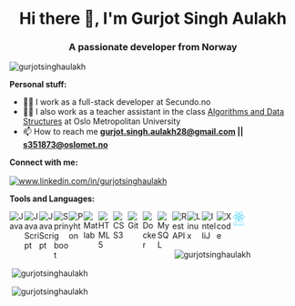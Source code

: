       
<h1 align="center">Hi there 👋, I'm Gurjot Singh Aulakh</h1>
<h3 align="center">A passionate developer from Norway</h3>

<p align="left"> <img src="https://komarev.com/ghpvc/?username=gurjotsinghaulakh&label=Profile%20views&color=0e75b6&style=flat" alt="gurjotsinghaulakh"/> </p>

**Personal stuff:**

- 👨‍💻 I work as a full-stack developer at Secundo.no 
- 👨‍💻 I also work as a teacher assistant in the class [Algorithms and Data Structures](https://student.oslomet.no/en/studier/-/studieinfo/emne/DATS2300/2021/HØST) at Oslo Metropolitan University
- 📫 How to reach me **gurjot.singh.aulakh28@gmail.com || s351873@oslomet.no**

**Connect with me:**
<p align="left">
<a href="https://www.linkedin.com/in/gurjotsinghaulakh/" target="blank">
    <img align="center" src="https://raw.githubusercontent.com/rahuldkjain/github-profile-readme-generator/master/src/images/icons/Social/linked-in-alt.svg" alt="www.linkedin.com/in/gurjotsinghaulakh" width="26px" /></a>
</p>

**Tools and Languages:**

<img align="left" alt="Java" width="26px" src="https://img.icons8.com/color/48/000000/java-coffee-cup-logo.png" />


<a href="https://github.com/GurjotSinghAulakh/webProg3-Spring">
    <img align="left" alt="JavaScript" width="26px" src="https://img.icons8.com/color/48/000000/javascript.png" />
</a>

<img align="left" alt="JavaScript" width="26px" src="https://img.icons8.com/color/48/000000/nodejs.png" />

<a href="https://github.com/GurjotSinghAulakh/webProg3-Spring">
    <img align="left" alt="Spring boot" width="26px" src="https://img.icons8.com/color/48/000000/spring-logo.png" />
</a>

<a href="https://github.com/GurjotSinghAulakh/Web-Scraper-API">
    <img align="left" alt="Pyhton" width="26px" src="https://img.icons8.com/color/48/000000/python.png" />
</a>

<img align="left" alt="Matlab" width="26px" src="https://user-images.githubusercontent.com/55551449/108742889-84b4ec80-7538-11eb-9aee-6e2d0a0b7819.png"/>

<a href="https://github.com/GurjotSinghAulakh/Final-Web-Project">
    <img align="left" alt="HTML5" width="26px" src="https://img.icons8.com/color/48/000000/html-5.png" />
</a>
<a href="https://github.com/GurjotSinghAulakh/Final-Web-Project">
    <img align="left" alt="CSS3" width="26px" src="https://img.icons8.com/color/48/000000/css3.png" />
</a>
<a href="https://git-scm.com">
    <img align="left" alt="Git" width="26px" src="https://img.icons8.com/color/48/000000/git.png" />
</a>

<img align="left" alt="Docker" width="26px" src="https://img.icons8.com/color/48/000000/docker.png"/>

<a href="https://www.mysql.com">
    <img align="left" alt="MySQL" width="26px" src="https://img.icons8.com/color/48/000000/mysql.png"/>
</a>

<a href="https://github.com/GurjotSinghAulakh/webProg3-Spring">
    <img align="left" alt="Rest API" width="26px" src="https://img.icons8.com/color/48/000000/rest-api.png" />
</a>

<img align="left" alt="Linux" width="26px" src="https://img.icons8.com/color/48/000000/linux.png" />

<a href="https://www.jetbrains.com/idea/">
    <img align="left" alt="IntelliJ" width="26px" src="https://img.icons8.com/color/48/000000/intellij-idea.png" />
</a>

<a href="https://developer.apple.com/xcode/">
    <img align="left" alt="Xcode" width="26px" src="https://img.icons8.com/color/48/000000/xcode.png" />
</a>

<a href="https://reactjs.org/"> 
   <img align="left" src="https://raw.githubusercontent.com/devicons/devicon/master/icons/react/react-original-wordmark.svg" alt="react" width="26px" /> 
</a>

<br><br><br>

<p>&nbsp;<img align="center" src="https://github-readme-stats.vercel.app/api/top-langs?username=gurjotsinghaulakh&show_icons=true&locale=en&layout=compact" alt="gurjotsinghaulakh" /></p>

<p>&nbsp;<img align="center" src="https://github-readme-stats.vercel.app/api?username=gurjotsinghaulakh&show_icons=true&locale=en" alt="gurjotsinghaulakh" /></p>

<p>&nbsp;<img align="center" src="https://github-readme-streak-stats.herokuapp.com/?user=gurjotsinghaulakh&" alt="gurjotsinghaulakh" /></p>
